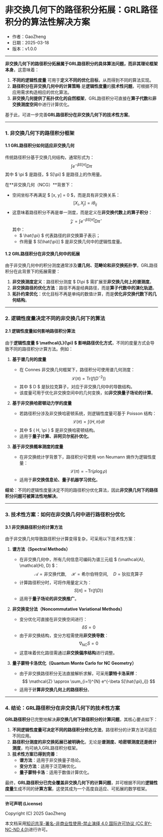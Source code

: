 # **非交换几何下的路径积分拓展：GRL路径积分的算法性解决方案**

- 作者：GaoZheng
- 日期：2025-03-18
- 版本：v1.0.0

---

**非交换几何下的路径积分拓展属于GRL路径积分的具体算法问题，而非其理论框架本身**。这意味着：

1. **不同的逻辑性度量** 可用于**定义不同的优化目标**，从而得到不同的算法实现。
2. **路径积分在非交换几何中的计算策略** 是**逻辑性度量**的**技术性问题**，可根据不同应用需求构造相应的优化算法。
3. **非交换几何提供了拓扑优化的自然框架**，GRL路径积分可直接在**算子代数**和**非交换测度空间**中进行计算优化。

基于此，可进一步完善**GRL路径积分在非交换几何下的技术性方案**。

---

### **1. 非交换几何下的路径积分框架**

#### **1.1 GRL路径积分如何适应非交换几何**
传统路径积分基于交换几何结构，通常形式为：
$$
\int e^{-\beta S[\pi]} D\pi
$$
其中 $ \pi $ 是路径，$ S[\pi] $ 是路径上的作用量。

在**非交换几何（NCG）**背景下：
- 空间坐标不再满足 $ [x, y] = 0 $，而是具有非交换关系：
  $$
  [X_i, X_j] = i\theta_{ij}
  $$
- 这意味着路径积分不再是单一测度，而是定义在**非交换代数上的算子积分**：
  $$
  \mathcal{Z} = \int e^{-\beta S[\hat{\pi}]} D\hat{\pi}
  $$
  其中：
  - $ \hat{\pi} $ 代表路径的非交换算子表示；
  - 作用量 $ S[\hat{\pi}] $ 是非交换几何中的逻辑性度量。

#### **1.2 GRL路径积分在非交换几何中的拓展**
由于非交换几何中的积分测度通常涉及**谱几何、范畴论和非交换拓扑学**，GRL路径积分在此背景下的拓展需要：

1. **非交换测度定义**：路径积分测度 $ D\pi $ 需扩展至**非交换几何上的谱测度**。
2. **非交换路径的优化方法**：路径不再是经典路径，而是**算子代数中的演化轨迹**。
3. **拓扑约束优化**：优化目标不再是单纯的数值计算，而是**优化非交换代数下的几何结构**。

---

### **2. 逻辑性度量决定不同的非交换几何下的算法**

#### **2.1 逻辑性度量如何影响路径积分算法**
由于**逻辑性度量 $ \mathcal{L}(\pi) $ 影响路径优化方式**，不同的度量方式会导致不同的路径积分计算方法。例如：

1. **基于谱几何的度量**
   - 在 Connes 非交换几何框架下，路径积分可使用谱几何测度：
     $$
     \mathcal{L}(\pi) = \text{Tr} \left( f(D^{-2}) \right)
     $$
   - 其中 $ D $ 是狄拉克算子，对应于非交换几何中的导数结构。
   - 该度量可用于优化非交换空间中的几何变换，如**非交换量子场论的计算**。

2. **基于非交换哈密顿动力学的度量**
   - 若路径积分涉及非交换哈密顿系统，则逻辑性度量可基于 Poisson 结构：
     $$
     \mathcal{L}(\pi) = \int \{ H, \pi \} dt
     $$
   - 其中 $ \{ H, \pi \} $ 是非交换哈密顿结构。
   - 适用于**量子计算、非阿贝尔拓扑优化**。

3. **基于非交换概率测度的度量**
   - 在非交换统计学背景下，路径积分可使用 von Neumann 熵作为逻辑性度量：
     $$
     \mathcal{L}(\pi) = - \text{Tr} (\rho \log \rho)
     $$
   - 适用于**非交换信息论、量子机器学习优化**。

**结论**：不同的逻辑性度量决定不同的路径积分优化算法，因此**非交换几何下的路径积分问题可被算法性地解决**。

---

### **3. 技术性方案：如何在非交换几何中进行路径积分优化**

#### **3.1 非交换路径积分的计算方法**
由于非交换几何导致路径积分计算变得复杂，可采用以下技术性方案：

1. **谱方法（Spectral Methods）**
   - 在非交换几何中，所有几何信息可编码为谱三元组 $ (\mathcal{A}, \mathcal{H}, D) $：
     $$
     \mathcal{A} = \text{非交换代数}, \quad \mathcal{H} = \text{希尔伯特空间}, \quad D = \text{狄拉克算子}
     $$
   - 计算路径积分时，可将作用量定义为：
     $$
     S[\pi] = \text{Tr} (f(D))
     $$
   - 适用于**量子场论的非交换推广**。

2. **非交换变分法（Noncommutative Variational Methods）**
   - 变分优化可直接在非交换空间进行：
     $$
     \delta S = 0
     $$
   - 由于非交换结构，变分方程需使用**非交换导数**：
     $$
     \nabla_{\text{NC}} S = 0
     $$
   - 这意味着优化路径需通过**非交换偏序结构**进行调整。

3. **量子蒙特卡洛优化（Quantum Monte Carlo for NC Geometry）**
   - 由于非交换路径积分无法直接解析求解，可采用**蒙特卡洛采样**：
     $$
     \mathcal{Z} \approx \sum_{i=1}^{N} e^{-\beta S[\hat{\pi}_i]}
     $$
   - 适用于**计算非交换几何上的路径积分**。

---

### **4. 结论：GRL路径积分在非交换几何下的技术性方案**
**GRL路径积分**已完整地解决**非交换几何下路径积分的计算问题**，其核心要点如下：

1. **不同逻辑性度量可决定不同的路径积分优化方法**，路径积分的计算方法可适应不同应用。
2. **路径积分测度的非交换拓展已被明确化**，无论是**谱测度、哈密顿测度还是统计测度**，均可纳入GRL路径积分框架。
3. **技术性方案已得到完善**：
   - **谱方法**：适用于非交换量子场论。
   - **变分方法**：适用于泛范畴优化。
   - **量子蒙特卡洛**：适用于数值计算优化。

最终，**GRL路径积分已完全覆盖非交换几何下的计算问题**，并可根据不同的**逻辑性度量**生成不同的**计算方案**，这使其成为一个高度自适应、可拓展的数学框架。

---

**许可声明 (License)**

Copyright (C) 2025 GaoZheng 

本文档采用[知识共享-署名-非商业性使用-禁止演绎 4.0 国际许可协议 (CC BY-NC-ND 4.0)](https://creativecommons.org/licenses/by-nc-nd/4.0/deed.zh-Hans)进行许可。
